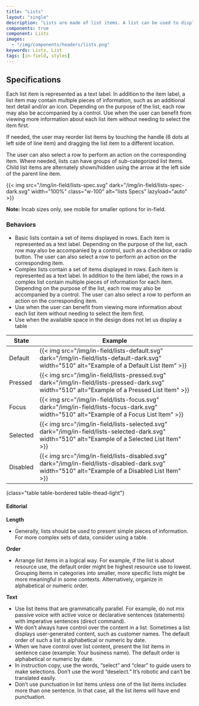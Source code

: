 ```yaml
---
title: "Lists"
layout: "single"
description: "Lists are made of list items. A list can be used to display content related to a single subject."
components: true
component: Lists
images:
  - "/img/components/headers/lists.png"
keywords: Lists, List
tags: [in-field, styles]
---
```


## Specifications

Each list item is represented as a text label. In addition to the item label, a list item may contain multiple pieces of information, such as an additional text detail and/or an icon. Depending on the purpose of the list, each row may also be accompanied by a control. Use when the user can benefit from viewing more information about each list item without needing to select the item first.

If needed, the user may reorder list items by touching the handle (6 dots at left side of line item) and dragging the list item to a different location.

The user can also select a row to perform an action on the corresponding item.
Where needed, lists can have groups of sub-categorized list items. Child list items are alternately shown/hidden using the arrow at the left side of the parent line item.

{{< img src="/img/in-field/lists-spec.svg" dark="/img/in-field/lists-spec-dark.svg" width="100%" class="w-100" alt="lists Specs" lazyload="auto" >}}

**Note:** Incab sizes only, see mobile for smaller options for in-field.

### Behaviors

- Basic lists contain a set of items displayed in rows. Each item is represented as a text label. Depending on the purpose of the list, each row may also be accompanied by a control, such as a checkbox or radio button. The user can also select a row to perform an action on the corresponding item.
- Complex lists contain a set of items displayed in rows. Each item is represented as a text label. In addition to the item label, the rows in a complex list contain multiple pieces of information for each item. Depending on the purpose of the list, each row may also be accompanied by a control. The user can also select a row to perform an action on the corresponding item.
- Use when the user can benefit from viewing more information about each list item without needing to select the item first.
- Use when the available space in the design does not let us display a table

<!-- prettier-ignore-start -->
| State    | Example                                                                                              |
| -------- | ---------------------------------------------------------------------------------------------------- |
| Default  | {{< img src="/img/in-field/lists-default.svg" dark="/img/in-field/lists-default-dark.svg" width="510" alt="Example of a Default List Item" >}}   |
| Pressed  | {{< img src="/img/in-field/lists-pressed.svg" dark="/img/in-field/lists-pressed-dark.svg" width="510" alt="Example of a Pressed List Item" >}}   |
| Focus    | {{< img src="/img/in-field/lists-focus.svg" dark="/img/in-field/lists-focus-dark.svg" width="510" alt="Example of a Focus List Item" >}}       |
| Selected | {{< img src="/img/in-field/lists-selected.svg" dark="/img/in-field/lists-selected-dark.svg" width="510" alt="Example of a Selected List Item" >}} |
| Disabled | {{< img src="/img/in-field/lists-disabled.svg" dark="/img/in-field/lists-disabled-dark.svg" width="510" alt="Example of a Disabled List Item" >}} |
{class="table table-bordered table-thead-light"}
<!-- prettier-ignore-end -->

#### Editorial

**Length**

- Generally, lists should be used to present simple pieces of information. For more complex sets of data, consider using a table.

**Order**

- Arrange list items in a logical way. For example, if the list is about resource use, the default order might be highest resource use to lowest. Grouping items in categories into smaller, more specific lists might be more meaningful in some contexts. Alternatively, organize in alphabetical or numeric order.

**Text**

- Use list items that are grammatically parallel. For example, do not mix passive voice with active voice or declarative sentences (statements) with imperative sentences (direct command).
- We don’t always have control over the content in a list. Sometimes a list displays user-generated content, such as customer names. The default order of such a list is alphabetical or numeric by date.
- When we have control over list content, present the list items in sentence case (example: Your business name). The default order is alphabetical or numeric by date.
- In instruction copy, use the words, “select” and “clear” to guide users to make selections. Don’t use the word “deselect.” It’s robotic and can’t be translated easily.
- Don’t use punctuation in list items unless one of the list items includes more than one sentence. In that case, all the list items will have end punctuation.
